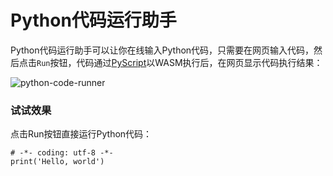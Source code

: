 # Python代码运行助手

Python代码运行助手可以让你在线输入Python代码，只需要在网页输入代码，然后点击`Run`按钮，代码通过[PyScript](https://pyscript.net/)以WASM执行后，在网页显示代码执行结果：

![python-code-runner](/files/attachments/1342562604417090/l)

### 试试效果

点击Run按钮直接运行Python代码：

```x-python
# -*- coding: utf-8 -*-
print('Hello, world')
```
